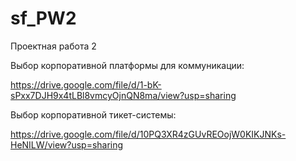 # sf_PW2

Проектная работа 2

Выбор корпоративной платформы для коммуникации:

https://drive.google.com/file/d/1-bK-sPxx7DJH9x4tLBl8vmcyOjnQN8ma/view?usp=sharing

Выбор корпоративной тикет-системы:

https://drive.google.com/file/d/10PQ3XR4zGUvREOojW0KIKJNKs-HeNILW/view?usp=sharing
